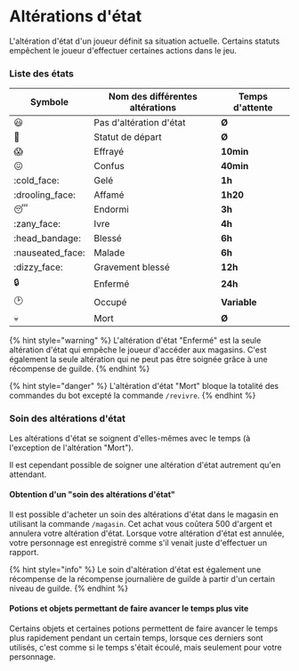 # Altérations d'état

L'altération d'état d'un joueur définit sa situation actuelle. Certains statuts empêchent le joueur d'effectuer certaines actions dans le jeu.

### Liste des états

| Symbole           | Nom des différentes altérations | Temps d'attente |
| ----------------- | ------------------------------- | --------------- |
| :smiley:          | Pas d'altération d'état         | **Ø**           |
| :baby:            | Statut de départ                | **Ø**           |
| :scream:          | Effrayé                         | **10min**       |
| :confounded:      | Confus                          | **40min**       |
| :cold\_face:      | Gelé                            | **1h**          |
| :drooling\_face:  | Affamé                          | **1h20**        |
| :sleeping:        | Endormi                         | **3h**          |
| :zany\_face:      | Ivre                            | **4h**          |
| :head\_bandage:   | Blessé                          | **6h**          |
| :nauseated\_face: | Malade                          | **6h**          |
| :dizzy\_face:     | Gravement blessé                | **12h**         |
| :lock:            | Enfermé                         | **24h**         |
| :clock2:          | Occupé                          | **Variable**    |
| :skull:           | Mort                            | **Ø**           |

{% hint style="warning" %}
L'altération d'état "Enfermé" est la seule altération d'état qui empêche le joueur d'accéder aux magasins. C'est également la seule altération qui ne peut pas être soignée grâce à une récompense de guilde.
{% endhint %}

{% hint style="danger" %}
L'altération d'état "Mort" bloque la totalité des commandes du bot excepté la commande `/revivre`.
{% endhint %}

### Soin des altérations d'état

Les altérations d'état se soignent d'elles-mêmes avec le temps (à l'exception de l'altération "Mort").

Il est cependant possible de soigner une altération d'état autrement qu'en attendant.

#### Obtention d'un "soin des altérations d'état"

Il est possible d'acheter un soin des altérations d'état dans le magasin en utilisant la commande `/magasin`. Cet achat vous coûtera 500 d'argent et annulera votre altération d'état. Lorsque votre altération d'état est annulée, votre personnage est enregistré comme s'il venait juste d'effectuer un rapport.

{% hint style="info" %}
Le soin d'altération d'état est également une récompense de la récompense journalière de guilde à partir d'un certain niveau de guilde.
{% endhint %}

#### Potions et objets permettant de faire avancer le temps plus vite

Certains objets et certaines potions permettent de faire avancer le temps plus rapidement pendant un certain temps, lorsque ces derniers sont utilisés, c'est comme si le temps s'était écoulé, mais seulement pour votre personnage.
